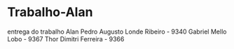 # Trabalho-Alan
entrega do trabalho Alan
Pedro Augusto Londe Ribeiro - 9340
Gabriel Mello Lobo - 9367
Thor Dimitri Ferreira - 9366
